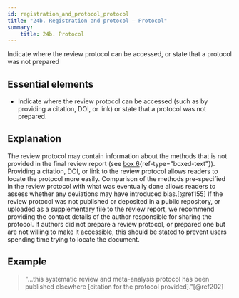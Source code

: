 ```yaml
---
id: registration_and_protocol_protocol
title: "24b. Registration and protocol – Protocol"
summary:
    title: 24b. Protocol
---
```


Indicate where the review protocol can be accessed, or state that a protocol was not prepared

## Essential elements

-   Indicate where the review protocol can be accessed (such as by
    providing a citation, DOI, or link) or state that a protocol was not
    prepared.

## Explanation

The review protocol may contain information about the
methods that is not provided in the final review report (see [box
6](#box6){ref-type="boxed-text"}). Providing a citation, DOI, or link to
the review protocol allows readers to locate the protocol more easily.
Comparison of the methods pre-specified in the review protocol with what
was eventually done allows readers to assess whether any deviations may
have introduced bias.[@ref155] If the review protocol was not published
or deposited in a public repository, or uploaded as a supplementary file
to the review report, we recommend providing the contact details of the
author responsible for sharing the protocol. If authors did not prepare
a review protocol, or prepared one but are not willing to make it
accessible, this should be stated to prevent users spending time trying
to locate the document.

## Example

> "...this systematic review and meta-analysis protocol has been published
elsewhere \[citation for the protocol provided\]."[@ref202]
